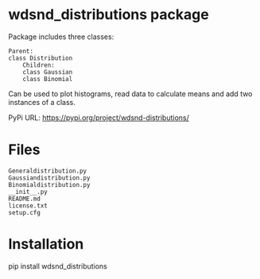 # wdsnd_distributions package

Package includes three classes:

	Parent: 
	class Distribution
		Children:
		class Gaussian
		class Binomial

Can be used to plot histograms, read data to calculate means and add two instances of a class.

PyPi URL: https://pypi.org/project/wdsnd-distributions/


# Files

	Generaldistribution.py
	Gaussiandistribution.py
	Binomialdistribution.py
	__init__.py
	README.md
	license.txt
	setup.cfg


# Installation
pip install wdsnd_distributions
